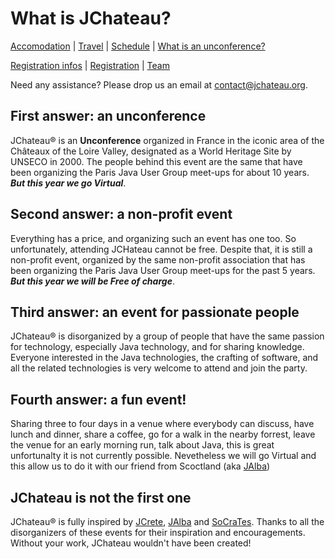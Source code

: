 # What is JChateau?

[Accomodation](accommodation.html) | [Travel](travel.html) | [Schedule](schedule.html) | [What is an unconference?](what-is-an-unconference.html)

[Registration infos](registrationinfo.html) | [Registration](https://www.eventbrite.com/e/jchateau-and-jalba-the-unofficial-unorganised-jauldalliance-tickets-191637963307) | [Team](the-team.html)

Need any assistance? Please drop us an email at [contact@jchateau.org](mailto:team@jchateau.org).

## First answer: an unconference

JChateau® is an **Unconference** organized in France in the iconic area of the Châteaux of the Loire Valley, designated as a World Heritage Site by UNSECO in 2000. The people behind this event are the same that have been organizing the Paris Java User Group meet-ups for about 10 years.
***But this year we go Virtual***.

## Second answer: a non-profit event

Everything has a price, and organizing such an event has one too. So unfortunately, attending JCHateau cannot be free. Despite that, it is still a non-profit event, organized by the same non-profit association that has been organizing the Paris Java User Group meet-ups for the past 5 years.
***But this year we will be Free of charge***.

## Third answer: an event for passionate people

JChateau® is disorganized by a group of people that have the same passion for technology, especially Java technology, and for sharing knowledge. Everyone interested in the Java technologies, the crafting of software, and all the related technologies is very welcome to attend and join the party. 

## Fourth answer: a fun event!

Sharing three to four days in a venue where everybody can discuss, have lunch and dinner, share a coffee, go for a walk in the nearby forrest, leave the venue for an early morning run, talk about Java, this is great unfortunalty it is not currently possible. Nevetheless we will go Virtual and this allow us to do it with our friend from Scoctland (aka [JAlba](https://jalba.scot/))

## JChateau is not the first one

JChateau® is fully inspired by [JCrete](http://www.jcrete.org/), [JAlba](https://jalba.scot/) and [SoCraTes](https://socrates-fr.github.io/). Thanks to all the disorganizers of these events for their inspiration and encouragements. Without your work, JChateau wouldn't have been created!
